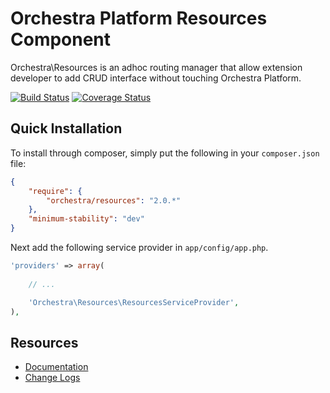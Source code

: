 Orchestra Platform Resources Component
==============

Orchestra\Resources is an adhoc routing manager that allow extension developer to add CRUD interface without touching Orchestra Platform.

[![Build Status](https://travis-ci.org/orchestral/resources.png?branch=2.0)](https://travis-ci.org/orchestral/resources) [![Coverage Status](https://coveralls.io/repos/orchestral/resources/badge.png?branch=2.0)](https://coveralls.io/r/orchestral/resources?branch=2.0)

## Quick Installation

To install through composer, simply put the following in your `composer.json` file:

```json
{
	"require": {
		"orchestra/resources": "2.0.*"
	},
	"minimum-stability": "dev"
}
```

Next add the following service provider in `app/config/app.php`.

```php
'providers' => array(
	
	// ...

	'Orchestra\Resources\ResourcesServiceProvider',
),
```

## Resources

* [Documentation](http://orchestraplatform.com/docs/2.0/components/resources)
* [Change Logs](https://github.com/orchestral/resources/wiki/Change-Logs)
